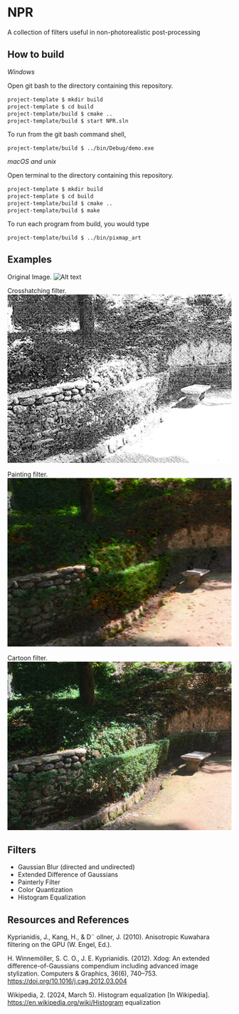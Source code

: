 # NPR

A collection of filters useful in non-photorealistic post-processing

## How to build

*Windows*

Open git bash to the directory containing this repository.

```
project-template $ mkdir build
project-template $ cd build
project-template/build $ cmake ..
project-template/build $ start NPR.sln
```

To run from the git bash command shell, 

```
project-template/build $ ../bin/Debug/demo.exe
```

*macOS and unix*

Open terminal to the directory containing this repository.

```
project-template $ mkdir build
project-template $ cd build
project-template/build $ cmake ..
project-template/build $ make
```

To run each program from build, you would type

```
project-template/build $ ../bin/pixmap_art
```

## Examples

Original Image.
![Alt text](source_images/bench.png)

Crosshatching filter.
![Alt text](images/benchcrosshatch.png)

Painting filter.
![Alt text](images/benchpaint2.png)

Cartoon filter.
![Alt text](images/benchtoon.png)


## Filters

- Gaussian Blur (directed and undirected)
- Extended Difference of Gaussians
- Painterly Filter
- Color Quantization
- Histogram Equalization


## Resources and References

Kyprianidis, J., Kang, H., & D¨ ollner, J. (2010). Anisotropic Kuwahara filtering on the GPU (W. Engel, Ed.). 

H. Winnemöller, S. C. O., J. E. Kyprianidis. (2012). Xdog: An extended difference-of-Gaussians compendium including advanced image stylization. Computers & Graphics, 36(6), 740–753. https://doi.org/10.1016/j.cag.2012.03.004

Wikipedia, 2. (2024, March 5). Histogram equalization [In Wikipedia]. https://en.wikipedia.org/wiki/Histogram equalization
